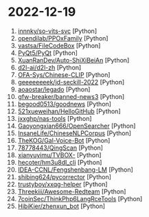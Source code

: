# 2022-12-19

1. [innnky/so-vits-svc](https://github.com/innnky/so-vits-svc "基于vits与softvc的歌声音色转换模型") [Python]
2. [opendilab/PPOxFamily](https://github.com/opendilab/PPOxFamily "PPO x Family DRL Tutorial Course（决策智能入门级公开课：8节课帮你盘清算法理论，理顺代码逻辑，玩转决策AI应用实践 ）") [Python]
3. [vastsa/FileCodeBox](https://github.com/vastsa/FileCodeBox "文件快递柜-匿名口令分享文本，文件，像拿快递一样取文件（File Express Cabinet - Anonymous Passcode Sharing Text, Files, Like Taking Express Delivery for Files）") [Python]
4. [PyQt5/PyQt](https://github.com/PyQt5/PyQt "PyQt Examples（PyQt各种测试和例子） PyQt4 PyQt5") [Python]
5. [XuanRanDev/Auto-ShiXiBeiAn](https://github.com/XuanRanDev/Auto-ShiXiBeiAn "🎨实习备案（职校家园）自动打卡，支持多用户、自定义位置与时间、微信消息推送。") [Python]
6. [d2l-ai/d2l-zh](https://github.com/d2l-ai/d2l-zh "《动手学深度学习》：面向中文读者、能运行、可讨论。中英文版被60多个国家的400多所大学用于教学。") [Python]
7. [OFA-Sys/Chinese-CLIP](https://github.com/OFA-Sys/Chinese-CLIP "Chinese version of CLIP which achieves Chinese cross-modal retrieval and representation generation.") [Python]
8. [geeeeeeeek/jd-seckill-2022](https://github.com/geeeeeeeek/jd-seckill-2022 "京东App秒杀抢购流程接口分析，京东茅台抢购最新技术分析") [Python]
9. [aoaostar/legado](https://github.com/aoaostar/legado "阅读APP书源") [Python]
10. [gfw-breaker/banned-news3](https://github.com/gfw-breaker/banned-news3 "禁闻聚合") [Python]
11. [begood0513/goodnews](https://github.com/begood0513/goodnews "") [Python]
12. [521xueweihan/HelloGitHub](https://github.com/521xueweihan/HelloGitHub "分享 GitHub 上有趣、入门级的开源项目。Share interesting, entry-level open source projects on GitHub.") [Python]
13. [jxxghp/nas-tools](https://github.com/jxxghp/nas-tools "NAS媒体库资源归集、整理自动化工具") [Python]
14. [Gaoyongxian666/OpenSearcher](https://github.com/Gaoyongxian666/OpenSearcher "一个基于PyQT5开源的、本地的、安全的、支持全文检索的搜索器。") [Python]
15. [InsaneLife/ChineseNLPCorpus](https://github.com/InsaneLife/ChineseNLPCorpus "中文自然语言处理数据集，平时做做实验的材料。欢迎补充提交合并。") [Python]
16. [TheKOG/Gal-Voice-Bot](https://github.com/TheKOG/Gal-Voice-Bot "") [Python]
17. [78778443/QingScan](https://github.com/78778443/QingScan "一个漏洞扫描器粘合剂,添加目标后30款工具自动调用；支持 web扫描、系统扫描、子域名收集、目录扫描、主机扫描、主机发现、组件识别、URL爬虫、XRAY扫描、AWVS自动扫描、POC批量验证，SSH批量测试、vulmap。") [Python]
18. [xianyuyimu/TVBOX-](https://github.com/xianyuyimu/TVBOX- "一木TVBOX自用") [Python]
19. [hecoter/hm3u8dl_cli](https://github.com/hecoter/hm3u8dl_cli "python m3u8下载，支持windows,linux,mac；支持aes-128、widevine等") [Python]
20. [IDEA-CCNL/Fengshenbang-LM](https://github.com/IDEA-CCNL/Fengshenbang-LM "Fengshenbang-LM(封神榜大模型)是IDEA研究院认知计算与自然语言研究中心主导的大模型开源体系，成为中文AIGC和认知智能的基础设施。") [Python]
21. [shibing624/pycorrector](https://github.com/shibing624/pycorrector "pycorrector is a toolkit for text error correction. 文本纠错，Kenlm，ConvSeq2Seq，BERT，MacBERT，ELECTRA，ERNIE，Transformer，T5等模型实现，开箱即用。") [Python]
22. [trustyboy/xxqg-helper](https://github.com/trustyboy/xxqg-helper "学习强国助手，每天稳定45分。适配最新网页版。") [Python]
23. [Threekiii/Awesome-Redteam](https://github.com/Threekiii/Awesome-Redteam "一个红队知识仓库") [Python]
24. [7coinSec/ThinkPhp6LangRceTools](https://github.com/7coinSec/ThinkPhp6LangRceTools "") [Python]
25. [HibiKier/zhenxun_bot](https://github.com/HibiKier/zhenxun_bot "基于 Nonebot2 和 go-cqhttp 开发，以 postgresql 作为数据库，非常可爱的绪山真寻bot") [Python]
